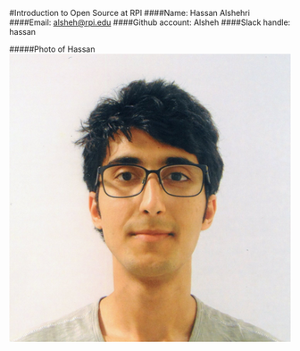 #Introduction to Open Source at RPI
####Name: Hassan Alshehri
####Email: alsheh@rpi.edu
####Github account: Alsheh
####Slack handle: hassan

#####Photo of Hassan
![Hassan](images/h.jpg)
